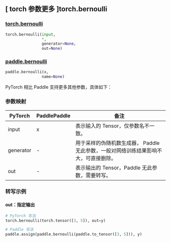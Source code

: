 ## [ torch 参数更多 ]torch.bernoulli

### [torch.bernoulli](https://pytorch.org/docs/stable/generated/torch.bernoulli.html#torch.bernoulli)

```python
torch.bernoulli(input,
                *,
                generator=None,
                out=None)
```

### [paddle.bernoulli](https://www.paddlepaddle.org.cn/documentation/docs/zh/develop/api/paddle/bernoulli_cn.html)

```python
paddle.bernoulli(x,
                name=None)
```

PyTorch 相比 Paddle 支持更多其他参数，具体如下：

### 参数映射
| PyTorch       | PaddlePaddle | 备注                                                   |
| ------------- | ------------ | ------------------------------------------------------ |
| input      | x  | 表示输入的 Tensor，仅参数名不一致。  |
| generator  | -  | 用于采样的伪随机数生成器， Paddle 无此参数，一般对网络训练结果影响不大，可直接删除。 |
| out        | -  | 表示输出的 Tensor，Paddle 无此参数，需要转写。    |



### 转写示例
#### out：指定输出
```python
# PyTorch 写法
torch.bernoulli(torch.tensor([3, 5]), out=y)

# Paddle 写法
paddle.assign(paddle.bernoulli(paddle.to_tensor([3, 5])), y)
```
